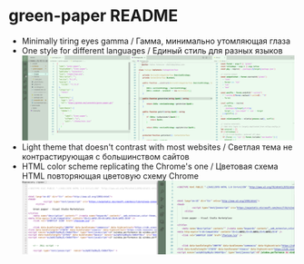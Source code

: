 # green-paper README

- Minimally tiring eyes gamma / Гамма, минимально утомляющая глаза
- One style for different languages / Единый стиль для разных языков
![CODE](images/code.png)
- Light theme that doesn't contrast with most websites / Светлая тема не контрастирующая с большинством сайтов
- HTML color scheme replicating the Chrome's one / Цветовая схема HTML повторяющая цветовую схему Chrome
![HTML](images/html.png)